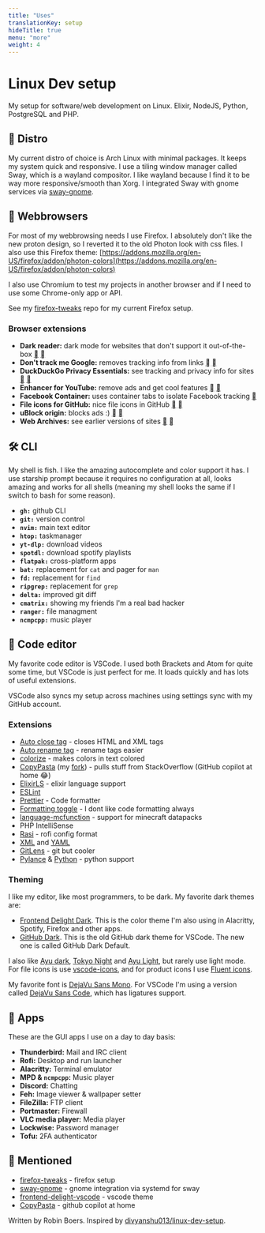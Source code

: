 ```yaml
---
title: "Uses"
translationKey: setup
hideTitle: true
menu: "more"
weight: 4
---
```


# Linux Dev setup

My setup for software/web development on Linux. Elixir, NodeJS, Python, PostgreSQL and PHP.

## 🐧 Distro

My current distro of choice is Arch Linux with minimal packages. It keeps my system quick and responsive. I use a tiling window manager called Sway, which is a wayland compositor. I like wayland because I find it to be way more responsive/smooth than Xorg. I integrated Sway with gnome services via [sway-gnome](https://github.com/RobinBoers/sway-gnome).

## 🦊 Webbrowsers

For most of my webbrowsing needs I use Firefox. I absolutely don't like the new proton design, so I reverted it to the old Photon look with css files. I also use this Firefox theme: [https://addons.mozilla.org/en-US/firefox/addon/photon-colors](https://addons.mozilla.org/en-US/firefox/addon/photon-colors)

I also use Chromium to test my projects in another browser and if I need to use some Chrome-only app or API.

See my [firefox-tweaks](https://github.com/RobinBoers/firefox-tweaks) repo for my current Firefox setup.

### Browser extensions

-   **Dark reader:** dark mode for websites that don't support it out-of-the-box [](https://addons.mozilla.org/en-US/firefox/addon/darkreader/) [](https://chrome.google.com/webstore/detail/dark-reader/eimadpbcbfnmbkopoojfekhnkhdbieeh)
-   **Don't track me Google:** removes tracking info from links [](https://addons.mozilla.org/en-US/firefox/addon/dont-track-me-google1/) [](https://chrome.google.com/webstore/detail/dont-track-me-google/gdbofhhdmcladcmmfjolgndfkpobecpg?hl=en)
-   **DuckDuckGo Privacy Essentials:** see tracking and privacy info for sites [](https://addons.mozilla.org/en-US/firefox/addon/duckduckgo-for-firefox/) [](https://chrome.google.com/webstore/detail/duckduckgo-privacy-essent/bkdgflcldnnnapblkhphbgpggdiikppg?hl=en)
-   **Enhancer for YouTube:** remove ads and get cool features [](https://addons.mozilla.org/en-US/firefox/addon/enhancer-for-youtube/) [](https://chrome.google.com/webstore/detail/enhancer-for-youtube/ponfpcnoihfmfllpaingbgckeeldkhle)
-   **Facebook Container:** uses container tabs to isolate Facebook tracking [](https://addons.mozilla.org/en-US/firefox/addon/facebook-container/)
-   **File icons for GitHub:** nice file icons in GitHub [](https://addons.mozilla.org/en-US/firefox/addon/github-file-icons/) [](https://chrome.google.com/webstore/detail/file-icons-for-github-and/ficfmibkjjnpogdcfhfokmihanoldbfe?hl=en)
-   **uBlock origin:** blocks ads :) [](https://addons.mozilla.org/en-US/firefox/addon/ublock-origin/) [](https://chrome.google.com/webstore/detail/ublock-origin/cjpalhdlnbpafiamejdnhcphjbkeiagm?hl=en)
-   **Web Archives:** see earlier versions of sites [](https://addons.mozilla.org/en-US/firefox/addon/view-page-archive/) [](https://chrome.google.com/webstore/detail/web-archives/hkligngkgcpcolhcnkgccglchdafcnao?hl=en)

## 🛠️ CLI

My shell is fish. I like the amazing autocomplete and color support it has. I use starship prompt because it requires no configuration at all, looks amazing and works for all shells (meaning my shell looks the same if I switch to bash for some reason).

-   **`gh:`** github CLI
-   **`git:`** version control
-   **`nvim:`** main text editor
-   **`htop:`** taskmanager
-   **`yt-dlp:`** download videos
-   **`spotdl:`** download spotify playlists
-   **`flatpak:`** cross-platform apps
-   **`bat:`** replacement for `cat` and pager for `man`
-   **`fd:`** replacement for `find`
-   **`ripgrep:`** replacement for `grep`
-   **`delta:`** improved git diff
-   **`cmatrix:`** showing my friends I'm a real bad hacker
-   **`ranger:`** file managment
-   **`ncmpcpp:`** music player

## 💾 Code editor

My favorite code editor is VSCode. I used both Brackets and Atom for quite some time, but VSCode is just perfect for me. It loads quickly and has lots of useful extensions.

VSCode also syncs my setup across machines using settings sync with my GitHub account.

### Extensions

-   [Auto close tag](https://marketplace.visualstudio.com/items?itemName=formulahendry.auto-close-tag) - closes HTML and XML tags
-   [Auto rename tag](https://marketplace.visualstudio.com/items?itemName=formulahendry.auto-rename-tag) - rename tags easier
-   [colorize](https://marketplace.visualstudio.com/items?itemName=kamikillerto.vscode-colorize) - makes colors in text colored
-   [CopyPasta](https://marketplace.visualstudio.com/items?itemName=makman12.copypasta) (my [fork](https://github.com/RobinBoers/CopyPasta)) - pulls stuff from StackOverflow (GitHub copilot at home :joy:)
-   [ElixirLS](https://marketplace.visualstudio.com/items?itemName=JakeBecker.elixir-ls) - elixir language support
-   [ESLint](https://marketplace.visualstudio.com/items?itemName=dbaeumer.vscode-eslint)
-   [Prettier](https://marketplace.visualstudio.com/items?itemName=esbenp.prettier-vscode) - Code formatter
-   [Formatting toggle](https://marketplace.visualstudio.com/items?itemName=tombonnike.vscode-status-bar-format-toggle) - I dont like code formatting always
-   [language-mcfunction](https://marketplace.visualstudio.com/items?itemName=arcensoth.language-mcfunction) - support for minecraft datapacks
-   PHP IntelliSense
-   [Rasi](https://marketplace.visualstudio.com/items?itemName=dlasagno.rasi) - rofi config format
-   [XML](https://marketplace.visualstudio.com/items?itemName=redhat.vscode-xml) and [YAML](https://marketplace.visualstudio.com/items?itemName=redhat.vscode-yaml)
-   [GitLens](https://marketplace.visualstudio.com/items?itemName=eamodio.gitlens) - git but cooler
-   [Pylance](https://marketplace.visualstudio.com/items?itemName=ms-python.vscode-pylance) & [Python](https://marketplace.visualstudio.com/items?itemName=ms-python.python) - python support

### Theming

I like my editor, like most programmers, to be dark. My favorite dark themes are:

-   [Frontend Delight Dark](https://github.com/RobinBoers/frontend-delight-vscode).
    This is the color theme I'm also using in Alacritty, Spotify, Firefox and other apps.
-   [GitHub Dark](https://marketplace.visualstudio.com/items?itemName=GitHub.github-vscode-theme).
    This is the old GitHub dark theme for VSCode. The new one is called GitHub Dark Default.

I also like [Ayu dark](https://marketplace.visualstudio.com/items?itemName=teabyii.ayu), [Tokyo Night](https://marketplace.visualstudio.com/items?itemName=enkia.tokyo-night) and [Ayu Light](https://marketplace.visualstudio.com/items?itemName=teabyii.ayu), but rarely use light mode. For file icons is use [vscode-icons](https://marketplace.visualstudio.com/items?itemName=vscode-icons-team.vscode-icons), and for product icons I use [Fluent icons](https://marketplace.visualstudio.com/items?itemName=miguelsolorio.fluent-icons).

My favorite font is [DejaVu Sans Mono](https://github.com/dejavu-fonts/dejavu-fonts). For VSCode I'm using a version called [DejaVu Sans Code](https://github.com/SSNikolaevich/DejaVuSansCode), which has ligatures support.

## 📒 Apps

These are the GUI apps I use on a day to day basis:

-   **Thunderbird:** Mail and IRC client
-   **Rofi:** Desktop and run launcher
-   **Alacritty:** Terminal emulator
-   **MPD & `ncmpcpp`:** Music player
-   **Discord:** Chatting
-   **Feh:** Image viewer & wallpaper setter
-   **FileZilla:** FTP client
-   **Portmaster:** Firewall
-   **VLC media player:** Media player
-   **Lockwise:** Password manager
-   **Tofu:** 2FA authenticator

## 👀 Mentioned

-   [firefox-tweaks](https://github.com/RobinBoers/firefox-tweaks) - firefox setup
-   [sway-gnome](https://github.com/RobinBoers/sway-gnome) - gnome integration via systemd for sway
-   [frontend-delight-vscode](https://github.com/RobinBoers/frontend-delight-vscode) - vscode theme
-   [CopyPasta](https://github.com/RobinBoers/CopyPasta) - github copilot at home

Written by Robin Boers. Inspired by [divyanshu013/linux-dev-setup](https://github.com/divyanshu013/linux-dev-setup).
